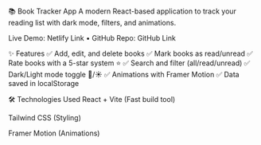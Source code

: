 📚 Book Tracker App
A modern React-based application to track your reading list with dark mode, filters, and animations.

Live Demo: Netlify Link • GitHub Repo: GitHub Link

✨ Features
✅ Add, edit, and delete books
✅ Mark books as read/unread
✅ Rate books with a 5-star system ⭐️
✅ Search and filter (all/read/unread)
✅ Dark/Light mode toggle 🌙/☀️
✅ Animations with Framer Motion
✅ Data saved in localStorage

🛠️ Technologies Used
React + Vite (Fast build tool)

Tailwind CSS (Styling)

Framer Motion (Animations)

